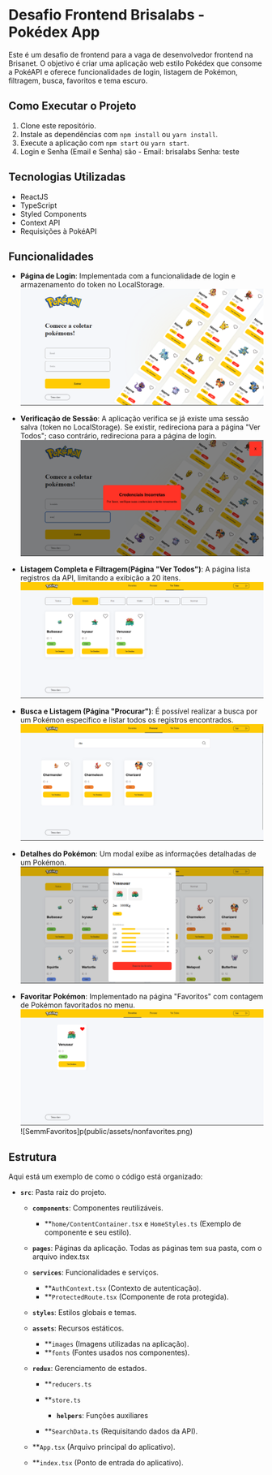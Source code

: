 # Desafio Frontend Brisalabs - Pokédex App

Este é um desafio de frontend para a vaga de desenvolvedor frontend na Brisanet. O objetivo é criar uma aplicação web estilo Pokédex que consome a PokéAPI e oferece funcionalidades de login, listagem de Pokémon, filtragem, busca, favoritos e tema escuro.

## Como Executar o Projeto

1. Clone este repositório.
2. Instale as dependências com `npm install` ou `yarn install`.
3. Execute a aplicação com `npm start` ou `yarn start`.
4. Login e Senha (Email e Senha) são - Email: brisalabs Senha: teste

## Tecnologias Utilizadas

- ReactJS
- TypeScript
- Styled Components
- Context API
- Requisições à PokéAPI

## Funcionalidades

- **Página de Login**: Implementada com a funcionalidade de login e armazenamento do token no LocalStorage.
  ![Página de Login](public/assets/login.png)

- **Verificação de Sessão**: A aplicação verifica se já existe uma sessão salva (token no LocalStorage). Se existir, redireciona para a página "Ver Todos"; caso contrário, redireciona para a página de login.
  ![Verificação](public/assets/credentials.png)

- **Listagem Completa e Filtragem(Página "Ver Todos")**: A página lista registros da API, limitando a exibição a 20 itens.
  ![Filtro](public/assets/filter.png)

- **Busca e Listagem (Página "Procurar")**: É possível realizar a busca por um Pokémon específico e listar todos os registros encontrados.
  ![Busca](public/assets/search.png)

- **Detalhes do Pokémon**: Um modal exibe as informações detalhadas de um Pokémon.
  ![Modal](public/assets/modal.png)

- **Favoritar Pokémon**: Implementado na página "Favoritos" com contagem de Pokémon favoritados no menu.
  ![ComFavoritos](public/assets/favorites.png)
  ![SemmFavoritos]p(public/assets/nonfavorites.png)

## Estrutura

Aqui está um exemplo de como o código está organizado:

- **`src`**: Pasta raiz do projeto.

  - **`components`**: Componentes reutilizáveis.

    - \*\*`home/ContentContainer.tsx` e `HomeStyles.ts` (Exemplo de componente e seu estilo).

  - **`pages`**: Páginas da aplicação.
    Todas as páginas tem sua pasta, com o arquivo index.tsx

  - **`services`**: Funcionalidades e serviços.

    - \*\*`AuthContext.tsx` (Contexto de autenticação).
    - \*\*`ProtectedRoute.tsx` (Componente de rota protegida).

  - **`styles`**: Estilos globais e temas.

  - **`assets`**: Recursos estáticos.
    - \*\*`images` (Imagens utilizadas na aplicação).
    - \*\*`fonts` (Fontes usados nos componentes).
  - **`redux`**: Gerenciamento de estados.

    - \*\*`reducers.ts`
    - \*\*`store.ts`

      - **`helpers`**: Funções auxiliares

    - \*\*`SearchData.ts` (Requisitando dados da API).

  - \*\*`App.tsx` (Arquivo principal do aplicativo).
  - \*\*`index.tsx` (Ponto de entrada do aplicativo).
